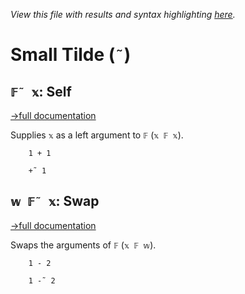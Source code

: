 *View this file with results and syntax highlighting [here](https://mlochbaum.github.io/BQN/help/self_swap.html).*

# Small Tilde (`˜`)

## `𝔽˜ 𝕩`: Self
[→full documentation](../doc/swap.md)

Supplies `𝕩` as a left argument to `𝔽` (`𝕩 𝔽 𝕩`).

        1 + 1

        +˜ 1



## `𝕨 𝔽˜ 𝕩`: Swap
[→full documentation](../doc/swap.md)

Swaps the arguments of `𝔽` (`𝕩 𝔽 𝕨`).

        1 - 2

        1 -˜ 2

